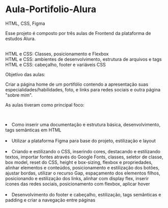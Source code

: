 # Aula-Portifolio-Alura
HTML, CSS, Figma

Esse projeto é composto por três aulas de Frontend da plataforma de estudos Alura.

<br>HTML e CSS: Classes, posicionamento e Flexbox
<br>HTML e CSS: ambientes de desenvolvimento, estrutura de arquivos e tags
<br>HTML e CSS: cabeçalho, footer e variáveis CSS

Objetivo das aulas:

Criar a página home de um portifólio contendo a apresentação suas especialidades/habilidades, foto, e links para redes sociais e outra página "sobre mim".

As aulas tiveram como principal foco:

<br><li>Como inserir uma documentação e estrutura básica, desenvolvimento, tags semânticas em HTML</li>
<br><li>Utilizar a plataforma Figma para base do projeto, estilização e layout</li>
<br><li>Criando e estilizando o CSS, inserindo cores, destacando e estilizando textos, importar fontes através do Google Fonts, classes, seletor de classe, box model, reset do CSS, height e box-sizing, flexbox e propriedades, <br>alinhar elementos e conteúdos, posicionamento e estilização dos botões, ajustar bordas, utilizar o recurso Gap, espaçamento dos elementos filhos, posicionando e estilização dos links, alinhar com display flex, inserir <br>ícones das redes sociais, posicionamento com flexbox, aplicar hover</li>
<br><li>Desenvolvimento do footer e cabeçalho, estilização, tags semânticas e padding e criar a navegação entre páginas</li>


